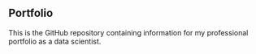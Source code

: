 ## Portfolio

This is the GitHub repository containing information for my professional portfolio as a data scientist. 